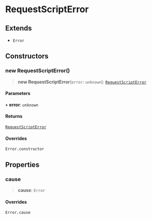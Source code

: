 # RequestScriptError

## Extends

- `Error`

## Constructors

### new RequestScriptError()

> **new RequestScriptError**(`error`: `unknown`): [`RequestScriptError`](RequestScriptError.md)

#### Parameters

• **error**: `unknown`

#### Returns

[`RequestScriptError`](RequestScriptError.md)

#### Overrides

`Error.constructor`

## Properties

### cause

> **cause**: `Error`

#### Overrides

`Error.cause`
